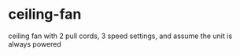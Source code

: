# ceiling-fan
ceiling fan with 2 pull cords, 3 speed settings, and assume the unit is always powered
